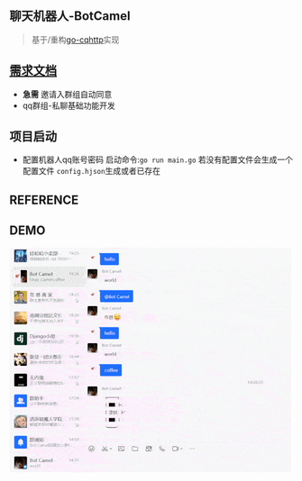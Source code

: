
## 聊天机器人-BotCamel
> 基于/重构[go-cqhttp](https://github.com/Mrs4s/go-cqhttp/)实现
## [需求文档](./PRD.MD)
- **急需** 邀请入群组自动同意
- qq群组-私聊基础功能开发
## 项目启动
- 配置机器人qq账号密码
  启动命令:`go run main.go` 若没有配置文件会生成一个配置文件
  `config.hjson`生成或者已存在
## REFERENCE

## DEMO
![qq群聊演示](./media/QQGOURPDEMO.gif)

<!-- ```
go mod
The commands are:
  download    download modules to local cache (下载依赖的module到本地cache))
  edit        edit go.mod from tools or scripts (编辑go.mod文件)
  graph       print module requirement graph (打印模块依赖图))
  init        initialize new module in current directory (再当前文件夹下初始化一个新的module, 创建go.mod文件))
  tidy        add missing and remove unused modules (增加丢失的module，去掉未用的module)
  vendor      make vendored copy of dependencies (将依赖复制到vendor下)
  verify      verify dependencies have expected content (校验依赖)
  why         explain why packages or modules are needed (解释为什么需要依赖)
``` -->